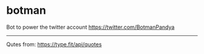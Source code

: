 # botman
Bot to power the twitter account https://twitter.com/BotmanPandya

---
Qutes from: https://type.fit/api/quotes 
